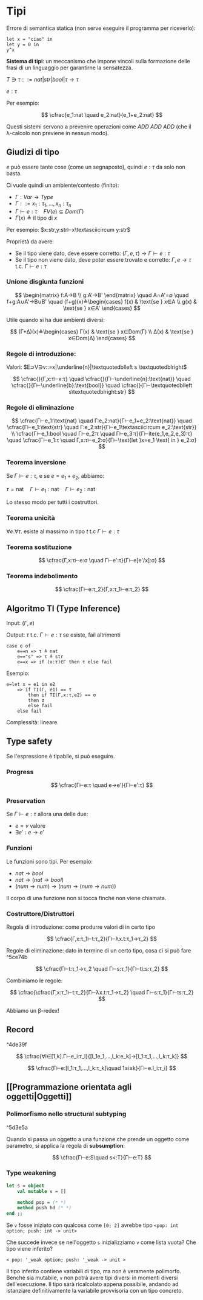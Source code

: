 # Tipi

Errore di semantica statica (non serve eseguire il programma per riceverlo):

```
let x = "ciao" in
let y = 0 in
y^x
```

**Sistema di tipi**: un meccanismo che impone vincoli sulla formazione delle frasi di un linguaggio per garantirne la sensatezza.

$Τ ∋ τ::=nat|str|bool|τ→τ$

$e:τ$

Per esempio:

$$
\cfrac{e_1:nat \quad e_2:nat}{e_1+e_2:nat}
$$

Questi sistemi servono a prevenire operazioni come $ADD \: ADD \: ADD$ (che il λ-calcolo non previene in nessun modo).

## Giudizi di tipo

$e$ può essere tante cose (come un segnaposto), quindi $e:τ$ da solo non basta.

Ci vuole quindi un ambiente/contesto (finito):
- $Γ:Var→Type$
- $Γ::=x_1:τ_1,…,x_n:τ_n$
- $Γ⊢e:τ \quad FV(e)⊆Dom(Γ)$
- $Γ(x)≜\text{il tipo di }x$

Per esempio: $x:str,y:str⊢x\textasciicircum y:str$

Proprietà da avere:
- Se il tipo viene dato, deve essere corretto: $(Γ,e,τ)→Γ⊢e:τ$
- Se il tipo non viene dato, deve poter essere trovato e corretto: $Γ,e→τ \text{ t.c. } Γ⊢e:τ$

### Unione disgiunta funzioni

$$
\begin{matrix} f:A→B \\ g:A'→B' \end{matrix} \quad A∩A'=∅ \quad f+g:A∪A'→B∪B' \quad (f+g)(x)≜\begin{cases} f(x) & \text{se } x∈A \\ g(x) & \text{se } x∈A' \end{cases}
$$

Utile quando si ha due ambienti diversi:

$$
(Γ+Δ)(x)≜\begin{cases} Γ(x) & \text{se } x∈Dom(Γ) \\ Δ(x) & \text{se } x∈Dom(Δ) \end{cases}
$$

### Regole di introduzione:

Valori: $E⊃V∋v::=x|\underline{n}|\textquotedblleft s \textquotedblright$

$$
\cfrac{}{Γ,x:τ⊢x:τ} \quad
\cfrac{}{Γ⊢\underline{n}:\text{nat}} \quad
\cfrac{}{Γ⊢\underline{b}:\text{bool}} \quad
\cfrac{}{Γ⊢\textquotedblleft s\textquotedblright:str}
$$

### Regole di eliminazione

$$
\cfrac{Γ⊢e_1:\text{nat} \quad Γ:e_2:nat}{Γ⊢e_1+e_2:\text{nat}} \quad
\cfrac{Γ⊢e_1:\text{str} \quad Γ:e_2:str}{Γ⊢e_1\textasciicircum e_2:\text{str}} \\
\cfrac{Γ⊢e_1:bool \quad Γ⊢e_2:τ \quad Γ⊢e_3:τ}{Γ⊢ite(e_1,e_2,e_3):τ} \quad
\cfrac{Γ⊢e_1:τ \quad Γ,x:τ⊢e_2:σ}{Γ⊢\text{let }x=e_1 \text{ in } e_2:σ}
$$

### Teorema inversione

Se $Γ⊢e:τ$, e se $e=e_1+e_2$, abbiamo:

$τ=\text{nat} \quad Γ⊢e_1:\text{nat} \quad Γ⊢e_2:\text{nat}$

Lo stesso modo per tutti i costruttori.

### Teorema unicità

$∀e.∀τ. \text{ esiste al massimo in tipo } t \text{ t.c } Γ⊢e:τ$

### Teorema sostituzione

$$
\cfrac{Γ,x:τ⊢e:σ \quad Γ⊢e':τ}{Γ⊢e[e'/x]:σ}
$$

### Teorema indebolimento

$$
\cfrac{Γ⊢e:τ_2}{Γ,x:τ_1⊢e:τ_2}
$$

## Algoritmo TI (Type Inference)

Input: $(Γ,e)$

Output: $τ \text{ t.c. } Γ⊢e:τ \text{ se esiste, fail altrimenti}$

```
case e of
    e==n => τ ≜ nat
    e=="s" => τ ≜ str
    e==x => if (x:τ)∈Γ then τ else fail
```

Esempio:

```
e=let x = e1 in e2
    => if TI(Γ, e1) == τ
        then if TI(Γ,x:τ,e2) == σ
        then σ
        else fail
    else fail
```

Complessità: lineare.

## Type safety

Se l'espressione è tipabile, si può eseguire.

### Progress

$$
\cfrac{Γ⊢e:τ \quad e→e'}{Γ⊢e':τ}
$$

### Preservation

Se $Γ⊢e:τ$ allora una delle due:
- $e=v$ valore
- $∃e':e→e'$

### Funzioni

Le funzioni sono tipi. Per esempio:
- $nat → bool$
- $nat → (nat → bool)$
- $(num→num)→(num→(num→num))$

Il corpo di una funzione non si tocca finché non viene chiamata.

### Costruttore/Distruttori

Regola di introduzione: come produrre valori di in certo tipo

$$
\cfrac{Γ,x:τ_1⊢t:τ_2}{Γ⊢λx.t:τ_1→τ_2}
$$

Regole di eliminazione: dato in termine di un certo tipo, cosa ci si può fare ^5ce74b

$$
\cfrac{Γ⊢t:τ_1→τ_2 \quad Γ⊢s:τ_1}{Γ⊢t\:s:τ_2}
$$

Combiniamo le regole:

$$
\cfrac{\cfrac{Γ,x:τ_1⊢t:τ_2}{Γ⊢λx.t:τ_1→τ_2} \quad Γ⊢s:τ_1}{Γ⊢ts:τ_2}
$$

Abbiamo un β-redex!

## Record

^4de39f

$$
\cfrac{∀i∈[1,k].Γ⊢e_i:τ_i}{[l_1e_1,…,l_k:e_k]→[l_1:τ_1,…,l_k:τ_k]}
$$

$$
\cfrac{Γ⊢e:[l_1:τ_1,…,l_k:τ_k]\quad 1≤i≤k}{Γ⊢e.l_i:τ_i}
$$

## [[Programmazione orientata agli oggetti|Oggetti]]

### Polimorfismo nello structural subtyping

^5d3e5a

Quando si passa un oggetto a una funzione che prende un oggetto come parametro, si applica la regola di **subsumption**:

$$
\cfrac{Γ⊢e:S\quad s<:T}{Γ⊢e:T}
$$

### Type weakening

```OCaml
let s = object
    val mutable v = []

    method pop = (* *)
    method push hd (* *)
end ;;
```

Se `v` fosse iniziato con qualcosa come `[0; 2]` avrebbe tipo `<pop: int option; push: int -> unit>`

Che succede invece se nell'oggetto `s` inizializziamo `v` come lista vuota? Che tipo viene inferito?

`< pop: '_weak option; push: '_weak -> unit >`

Il tipo inferito contiene variabili di tipo, ma non è veramente polimorfo. Benché sia mutabile, `v` non potrà avere tipi diversi in momenti diversi dell'esecuzione. Il tipo sarà ricalcolato appena possibile, andando ad istanziare definitivamente la variabile provvisoria con un tipo concreto.